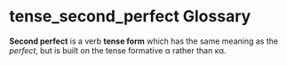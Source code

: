 # tense_second_perfect Glossary
**Second perfect** is a verb **tense form** which has the same meaning as the *perfect*, but is built on the tense formative α rather than κα.

